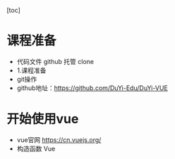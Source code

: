 [toc]
# 课程准备
- 代码文件 github 托管 clone
- 1.课程准备
- git操作
- github地址：https://github.com/DuYi-Edu/DuYi-VUE

# 开始使用vue
- vue官网 https://cn.vuejs.org/
- 构造函数 Vue
